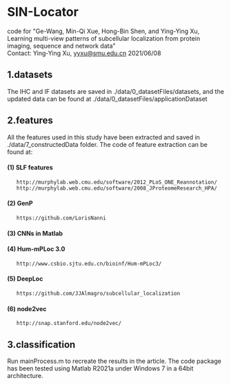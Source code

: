 # SIN-Locator
code for "Ge-Wang, Min-Qi Xue, Hong-Bin Shen, and Ying-Ying Xu, Learning multi-view patterns of subcellular localization from protein imaging, sequence and network data"   
Contact: Ying-Ying Xu, yyxu@smu.edu.cn
2021/06/08

## 1.datasets
The IHC and IF datasets are saved in ./data/0_datasetFiles/datasets, and the updated data can be found at ./data/0_datasetFiles/applicationDataset

## 2.features
All the features used in this study have been extracted and saved in ./data/7_constructedData folder. 
The code of feature extraction can be found at:
#### (1) SLF features 
       http://murphylab.web.cmu.edu/software/2012_PLoS_ONE_Reannotation/
       http://murphylab.web.cmu.edu/software/2008_JProteomeResearch_HPA/
#### (2) GenP 
       https://github.com/LorisNanni
#### (3) CNNs in Matlab
#### (4) Hum-mPLoc 3.0 
       http://www.csbio.sjtu.edu.cn/bioinf/Hum-mPLoc3/
#### (5) DeepLoc
       https://github.com/JJAlmagro/subcellular_localization
#### (6) node2vec
       http://snap.stanford.edu/node2vec/
       
## 3.classification
Run mainProcess.m to recreate the results in the article. The code package has been tested using Matlab R2021a under Windows 7 in a 64bit architecture.
